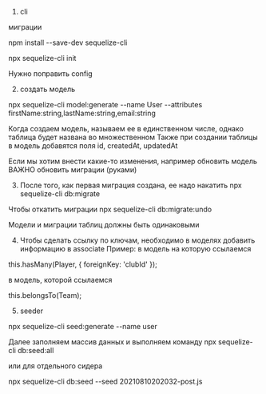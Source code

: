 1. cli

миграции

npm install --save-dev sequelize-cli 

npx sequelize-cli init

Нужно поправить config

2. создать модель

npx sequelize-cli model:generate --name User --attributes firstName:string,lastName:string,email:string

Когда создаем модель, называем ее в единственном числе, однако таблица будет названа во множественном
Также при создании таблицы в модель добавятся поля id, createdAt, updatedAt

Если мы хотим внести какие-то изменения, например обновить модель ВАЖНО обновить миграции (руками)


3. После того, как первая миграция создана, ее надо накатить
npx sequelize-cli db:migrate

Чтобы откатить миграции
npx sequelize-cli db:migrate:undo

Модели и миграции таблиц должны быть одинаковыми

4.  Чтобы сделать ссылку по ключам, необходимо в моделях добавить информацию в associate
Пример:
в модель на которую ссылаемся

this.hasMany(Player, {
  foreignKey: 'clubId'
});

в модель, которой ссылаемся

this.belongsTo(Team);

5. seeder

 npx sequelize-cli seed:generate --name user

 Далее заполняем массив данных и выполняем команду
 npx sequelize-cli db:seed:all

 или для отдельного сидера

 npx sequelize-cli db:seed --seed 20210810202032-post.js  


